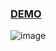 ### [DEMO](https://shivangguptax.github.io/MusicPlayer/)
![image](https://user-images.githubusercontent.com/86548591/149383099-f5d72f04-edbe-43c2-930a-d3e317bac225.jpeg)
